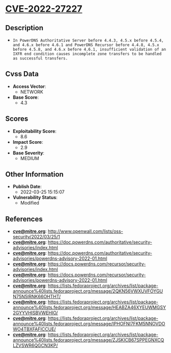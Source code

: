 
# [CVE-2022-27227](http://www.openwall.com/lists/oss-security/2022/03/25/1)

## Description

- `In PowerDNS Authoritative Server before 4.4.3, 4.5.x before 4.5.4, and 4.6.x before 4.6.1 and PowerDNS Recursor before 4.4.8, 4.5.x before 4.5.8, and 4.6.x before 4.6.1, insufficient validation of an IXFR end condition causes incomplete zone transfers to be handled as successful transfers.`

## Cvss Data

- **Access Vector**:
  - NETWORK
- **Base Score**:
  - 4.3

## Scores

- **Exploitability Score**:
  - 8.6
- **Impact Score**:
  - 2.9
- **Base Severity**:
  - MEDIUM

## Other Information

- **Publish Date**:
  - 2022-03-25 15:15:07
- **Vulnerability Status**:
  - Modified

## References

- **cve@mitre.org**: http://www.openwall.com/lists/oss-security/2022/03/25/1
- **cve@mitre.org**: https://doc.powerdns.com/authoritative/security-advisories/index.html
- **cve@mitre.org**: https://doc.powerdns.com/authoritative/security-advisories/powerdns-advisory-2022-01.html
- **cve@mitre.org**: https://docs.powerdns.com/recursor/security-advisories/index.html
- **cve@mitre.org**: https://docs.powerdns.com/recursor/security-advisories/powerdns-advisory-2022-01.html
- **cve@mitre.org**: https://lists.fedoraproject.org/archives/list/package-announce%40lists.fedoraproject.org/message/2QKN56VWXUVFOYGUN75N5IRNK66OHTHT/
- **cve@mitre.org**: https://lists.fedoraproject.org/archives/list/package-announce%40lists.fedoraproject.org/message/HEABZA46XYEUWMGSY2GYYVHISBVWEHIO/
- **cve@mitre.org**: https://lists.fedoraproject.org/archives/list/package-announce%40lists.fedoraproject.org/message/IPHOFNI7FKM5NNOVDOWO4TBXFAFICCUE/
- **cve@mitre.org**: https://lists.fedoraproject.org/archives/list/package-announce%40lists.fedoraproject.org/message/ZJSKICB67SPPEGNXCQLZVSWR6QGCN3KP/
